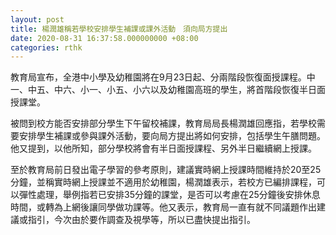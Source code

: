 ```yaml
---
layout: post
title: 楊潤雄稱若學校安排學生補課或課外活動　須向局方提出
date: 2020-08-31 16:37:58.000000000 +08:00
categories: rthk
---
```


教育局宣布，全港中小學及幼稚園將在9月23日起、分兩階段恢復面授課程。中一、中五、中六、小一、小五、小六以及幼稚園高班的學生，將首階段恢復半日面授課堂。

被問到校方能否安排部分學生下午留校補課，教育局局長楊潤雄回應指，若學校需要安排學生補課或參與課外活動，要向局方提出將如何安排，包括學生午膳問題。他又提到，以他所知，部分學校將會有半日面授課程、另外半日繼續網上授課。

至於教育局前日發出電子學習的參考原則，建議實時網上授課時間維持於20至25分鐘，並稱實時網上授課並不適用於幼稚園，楊潤雄表示，若校方已編排課程，可以彈性處理，舉例指若已安排35分鐘的課堂，是否可以考慮在25分鐘後安排休息時間，或轉為上網後讓同學做功課等。他又表示，教育局一直有就不同議題作出建議或指引，今次由於要作調查及視學等，所以已盡快提出指引。
